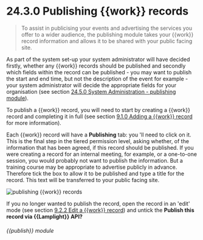 # 24.3.0    Publishing {{work}} records

> To assist in publicising your events and advertising the services you offer to a wider audience, the publishing module takes your {{work}} record information and allows it to be shared with your public facing site. 

As part of the system set-up your system administrator will have decided firstly, whether any {{work}} records should be published and secondly which fields within the record can be published - you may want to publish the start and end time, but not the description of the event for example - your system administrator will decide the appropriate fields for your organisation (see section [24.5.0  System Administration - publishing module](/help/index/v/{{version}}/p/24.5.0)).

To publish a {{work}} record, you will need to start by creating a {{work}} record and completing it in full (see section [9.1.0  Adding a {{work}} record](/help/index/v/{{version}}/p/9.1.0) for more information).

Each {{work}} record will have a **Publishing** tab: you 'll need to click on it. This is the final step in the tiered permission level, asking whether, of the information that has been agreed, if this record should be published. If you were creating a record for an internal meeting, for example, or a one-to-one session, you would probably not want to publish the information. But a training course may be appropriate to advertise publicly in advance. Therefore tick the box to allow it to be published and type a title for the record. This text will be transferred to your public facing site.

![publishing {{work}} records]({{imgpath}}214a.png)

If you no longer wanted to publish the record, open the record in an 'edit' mode (see section [9.2.2  Edit a {{work}} record](/help/index/v/{{version}}/p/9.2.2)) and untick the **Publish this record via {{Lamplight}} API?** 

###### {{publish}} module

